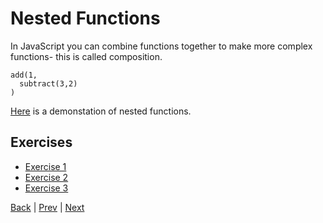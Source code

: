 # Nested Functions

In JavaScript you can combine functions together to make more complex functions- this is called composition.

```
add(1,
  subtract(3,2)
)
```

[Here](nfn-demo) is a demonstation of nested functions.

## Exercises

- [Exercise 1](nfn-1)
- [Exercise 2](nfn-2)
- [Exercise 3](nfn-3)

[Back](/4-magic-eight-ball) | [Prev](functions) | [Next](dom)
